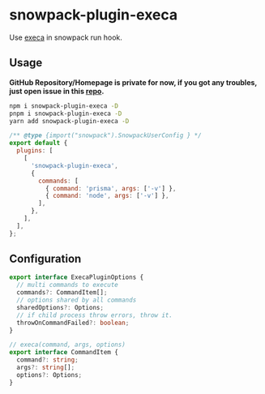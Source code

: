 # snowpack-plugin-execa

Use [execa](https://www.npmjs.com/package/execa) in snowpack run hook.

## Usage

**GitHub Repository/Homepage is private for now, if you got any troubles, just open issue in this [repo](https://github.com/linbudu599/Blog).**

```bash
npm i snowpack-plugin-execa -D
pnpm i snowpack-plugin-execa -D
yarn add snowpack-plugin-execa -D
```

```javascript
/** @type {import("snowpack").SnowpackUserConfig } */
export default {
  plugins: [
    [
      'snowpack-plugin-execa',
      {
        commands: [
          { command: 'prisma', args: ['-v'] },
          { command: 'node', args: ['-v'] },
        ],
      },
    ],
  ],
};
```

## Configuration

```typescript
export interface ExecaPluginOptions {
  // multi commands to execute
  commands?: CommandItem[];
  // options shared by all commands
  sharedOptions?: Options;
  // if child process throw errors, throw it.
  throwOnCommandFailed?: boolean;
}

// execa(command, args, options)
export interface CommandItem {
  command?: string;
  args?: string[];
  options?: Options;
}
```

